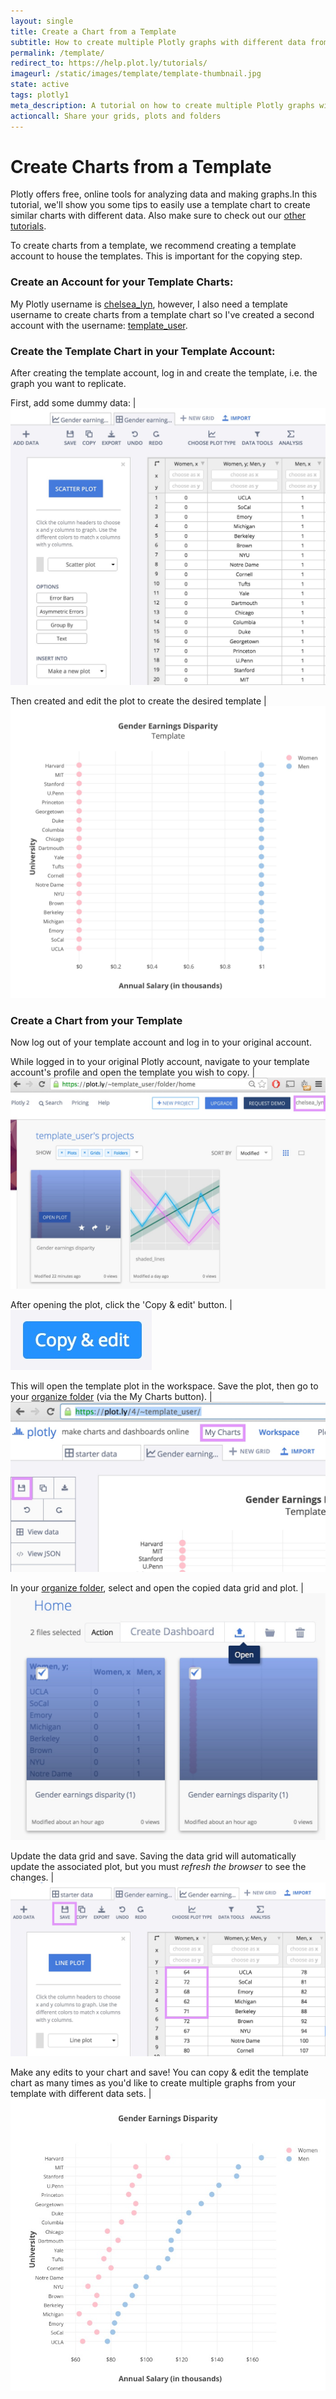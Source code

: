 ```yaml
---
layout: single
title: Create a Chart from a Template
subtitle: How to create multiple Plotly graphs with different data from a template.
permalink: /template/
redirect_to: https://help.plot.ly/tutorials/
imageurl: /static/images/template/template-thumbnail.jpg
state: active
tags: plotly1
meta_description: A tutorial on how to create multiple Plotly graphs with different data from a single template. Plotly is the easiest way to graph and share your data.
actioncall: Share your grids, plots and folders
---
```


# Create Charts from a Template

Plotly offers free, online tools for analyzing data and making graphs.In this tutorial, we'll show you some tips to easily use a template chart to create similar charts with different data. Also make sure to check out our [other tutorials](http://help.plot.ly/).


To create charts from a template, we recommend creating a template account to house the templates. This is important for the copying step.

### Create an Account for your Template Charts:

My Plotly username is [chelsea_lyn](https://plot.ly/~chelsea_lyn/), however, I also need a template username to create charts from a template chart so I've created a second account with the username: [template_user](https://plot.ly/~template_user/).

### Create the Template Chart in your Template Account:

After creating the template account, log in and create the template, i.e. the graph you want to replicate.


First, add some dummy data: | ![Dummy Data](/static/images/template/dummy-data.jpg)


Then created and edit the plot to create the desired template |  ![Template plot ](/static/images/template/template-plot.jpg)


### Create a Chart from your Template

Now log out of your template account and log in to your original account.


While logged in to your original Plotly account, navigate to your template account's profile and open the template you wish to copy. | ![](/static/images/template/step1.jpg)


After opening the plot, click the 'Copy & edit' button. | ![](/static/images/template/copy.jpg)


This will open the template plot in the workspace. Save the plot, then go to your [organize folder](https://plot.ly/organize/home) (via the My Charts button). | ![](/static/images/template/step2.jpg)


In your [organize folder](https://plot.ly/organize/home), select and open the copied data grid and plot. | ![](/static/images/template/step3.jpg)


Update the data grid and save. Saving the data grid will automatically update the associated plot, but you must *refresh the browser* to see the changes. | ![](/static/images/template/step4.jpg)


Make any edits to your chart and save! You can copy & edit the template chart as many times as you'd like to create multiple graphs from your template with different data sets. | ![](/static/images/template/final.jpg)
